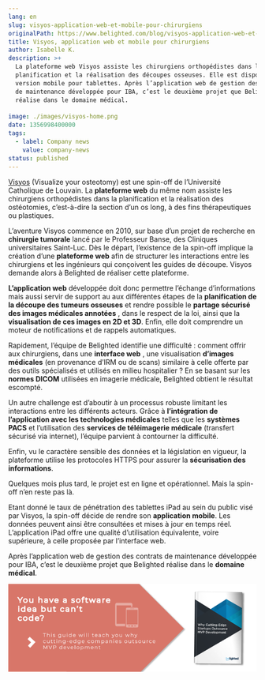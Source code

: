 ```yaml
---
lang: en
slug: visyos-application-web-et-mobile-pour-chirurgiens
originalPath: https://www.belighted.com/blog/visyos-application-web-et-mobile-pour-chirurgiens
title: Visyos, application web et mobile pour chirurgiens
author: Isabelle K.
description: >+
  La plateforme web Visyos assiste les chirurgiens orthopédistes dans la
  planification et la réalisation des découpes osseuses. Elle est disponible en
  version mobile pour tablettes. Après l’application web de gestion des contrats
  de maintenance développée pour IBA, c’est le deuxième projet que Belighted
  réalise dans le domaine médical.

image: ./images/visyos-home.png
date: 1356998400000
tags:
  - label: Company news
    value: company-news
status: published
---
```

[Visyos](https://www.visyos.com) (Visualize your osteotomy) est une spin-off de l’Université Catholique de Louvain. La **plateforme web** du même nom assiste les chirurgiens orthopédistes dans la planification et la réalisation des ostéotomies, c’est-à-dire la section d’un os long, à des fins thérapeutiques ou plastiques.

L’aventure Visyos commence en 2010, sur base d’un projet de recherche en **chirurgie tumorale** lancé par le Professeur Banse, des Cliniques universitaires Saint-Luc. Dès le départ, l’existence de la spin-off implique la création d’une **plateforme web** afin de structurer les interactions entre les chirurgiens et les ingénieurs qui conçoivent les guides de découpe. Visyos demande alors à Belighted de réaliser cette plateforme.

**L’application web** développée doit donc permettre l’échange d’informations mais aussi servir de support au aux différentes étapes de la **planification de la découpe des tumeurs osseuses** et rendre possible le **partage sécurisé des images médicales annotées** , dans le respect de la loi, ainsi que la **visualisation de ces images en 2D et 3D**. Enfin, elle doit comprendre un moteur de notifications et de rappels automatiques.

Rapidement, l’équipe de Belighted identifie une difficulté : comment offrir aux chirurgiens, dans une **interface web** , une visualisation **d’images médicales** (en provenance d’IRM ou de scans) similaire à celle offerte par des outils spécialisés et utilisés en milieu hospitalier ? En se basant sur les **normes DICOM** utilisées en imagerie médicale, Belighted obtient le résultat escompté.

Un autre challenge est d’aboutir à un processus robuste limitant les interactions entre les différents acteurs. Grâce à **l’intégration de l’application avec les technologies médicales** telles que les **systèmes PACS** et l’utilisation des **services de téléimagerie médicale** (transfert sécurisé via internet), l’équipe parvient à contourner la difficulté.

Enfin, vu le caractère sensible des données et la législation en vigueur, la plateforme utilise les protocoles HTTPS pour assurer la **sécurisation des informations**.

Quelques mois plus tard, le projet est en ligne et opérationnel. Mais la spin-off n’en reste pas là.

Etant donné le taux de pénétration des tablettes iPad au sein du public visé par Visyos, la spin-off décide de rendre son **application mobile**. Les données peuvent ainsi être consultées et mises à jour en temps réel. L’application iPad offre une qualité d’utilisation équivalente, voire supérieure, à celle proposée par l’interface web.

Après l’application web de gestion des contrats de maintenance développée pour IBA, c’est le deuxième projet que Belighted réalise dans le **domaine médical**.  
  
[![You have a software idea but can't code?](/content/images/legacy/2r_muYcfC0X7-yUFIS_kd.png)](https://cta-redirect.hubspot.com/cta/redirect/1684659/2a757af5-8c70-4e5b-bd84-3e0c399fa61d)